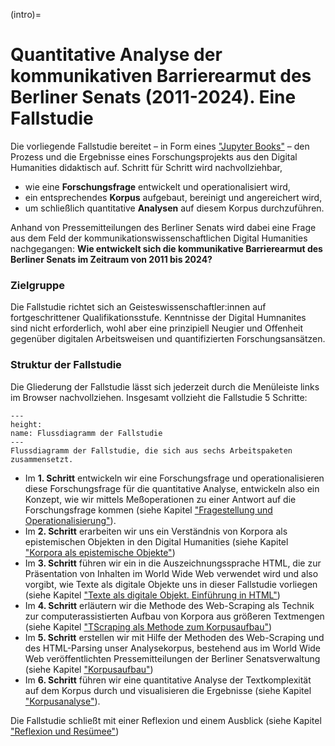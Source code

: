 (intro)=
# Quantitative Analyse der kommunikativen Barrierearmut des Berliner Senats (2011-2024). Eine Fallstudie


Die vorliegende Fallstudie bereitet – in Form eines ["Jupyter Books"](introduction_requirements) – den Prozess und die Ergebnisse eines Forschungsprojekts aus den Digital Humanities didaktisch auf. Schritt für Schritt wird nachvollziehbar, 

- wie eine **Forschungsfrage** entwickelt und operationalisiert wird, 
- ein entsprechendes **Korpus** aufgebaut, bereinigt und angereichert wird,
- um schließlich quantitative **Analysen** auf diesem Korpus durchzuführen.

Anhand von Pressemitteilungen des Berliner Senats wird dabei eine Frage aus dem Feld der kommunikationswissenschaftlichen Digital Humanities nachgegangen: **Wie entwickelt sich die kommunikative Barrierearmut des Berliner Senats im Zeitraum von 2011 bis 2024?**


### Zielgruppe
Die Fallstudie richtet sich an Geisteswissenschaftler:innen auf fortgeschrittener Qualifikationsstufe. Kenntnisse der Digital Humnanites sind nicht erforderlich, wohl aber eine prinzipiell Neugier und Offenheit gegenüber digitalen Arbeitsweisen und quantifizierten Forschungsansätzen. 

 
### Struktur der Fallstudie
Die Gliederung der Fallstudie lässt sich jederzeit durch die Menüleiste links im Browser nachvollziehen. Insgesamt vollzieht die Fallstudie 5 Schritte: 

```{figure} ../book_images/flow-chart.gif
---
height:
name: Flussdiagramm der Fallstudie
---
Flussdiagramm der Fallstudie, die sich aus sechs Arbeitspaketen zusammensetzt.
```

- Im **1. Schritt** entwickeln wir eine Forschungsfrage und operationalisieren diese Forschungsfrage für die quantitative Analyse, entwickeln also ein Konzept, wie wir mittels Meßoperationen zu einer Antwort auf die Forschungsfrage kommen (siehe Kapitel ["Fragestellung und Operationalisierung"](research-question_intro)).
- Im **2. Schritt** erarbeiten wir uns ein Verständnis von Korpora als epistemischen Objekten in den Digital Humanities (siehe Kapitel ["Korpora als epistemische Objekte"](corpus-collection_intro))
- Im **3. Schritt** führen wir ein in die Auszeichnungssprache HTML, die zur Präsentation von Inhalten im World Wide Web verwendet wird und also vorgibt, wie Texte als digitale Objekte uns in dieser Fallstudie vorliegen (siehe Kapitel ["Texte als digitale Objekt. Einführung in HTML"](html-intro_intro))
- Im **4. Schritt** erläutern wir die Methode des Web-Scraping als Technik zur computerassistierten Aufbau von Korpora aus größeren Textmengen (siehe Kapitel ["TScraping als Methode zum Korpusaufbau"](scraping-intro_intro))
- Im **5. Schritt** erstellen wir mit Hilfe der Methoden des Web-Scraping und des HTML-Parsing unser Analysekorpus, bestehend aus im World Wide Web veröffentlichten Pressemitteilungen der Berliner Senatsverwaltung (siehe Kapitel ["Korpusaufbau"](corpus-building_intro))
- Im **6. Schritt** führen wir eine quantitative Analyse der Textkomplexität auf dem Korpus durch und visualisieren die Ergebnisse (siehe Kapitel ["Korpusanalyse"](corpus-analysis_intro)).

Die Fallstudie schließt mit einer Reflexion und einem Ausblick (siehe Kapitel ["Reflexion und Resümee"](reflection_reflection))

